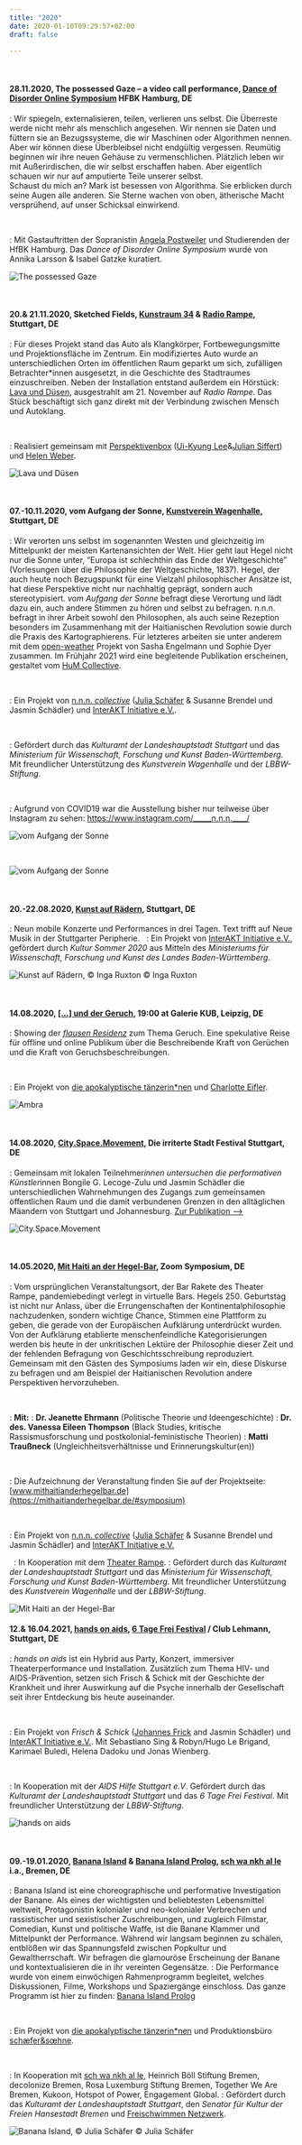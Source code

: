 ```yaml
---
title: "2020"
date: 2020-01-10T09:29:57+02:00
draft: false

---
```

&nbsp;

#### **28.11.2020, The possessed Gaze – a video call performance, [Dance of Disorder Online Symposium](https://www.nonknowledge.org/disorder) HFBK Hamburg, DE**
:   Wir spiegeln, externalisieren, teilen, verlieren uns selbst. Die Überreste werde nicht mehr als menschlich angesehen. Wir nennen sie Daten und füttern sie an Bezugssysteme, die wir Maschinen oder Algorithmen nennen.  Aber wir können diese Überbleibsel nicht endgültig vergessen. Reumütig beginnen wir ihre neuen Gehäuse zu vermenschlichen. Plätzlich leben wir mit Außerirdischen, die wir selbst erschaffen haben. Aber eigentlich schauen wir nur auf amputierte Teile unserer selbst.  
Schaust du mich an?
Mark ist besessen von Algorithma. 
Sie erblicken durch seine Augen alle anderen.
Sie Sterne wachen von oben, ätherische Macht versprühend, auf unser Schicksal einwirkend.

&nbsp;

:   Mit Gastauftritten der Sopranistin [Angela Postweiler](https://angelapostweiler.de/) und Studierenden der HfBK Hamburg. 
Das *Dance of Disorder Online Symposium* wurde von Annika Larsson & Isabel Gatzke kuratiert.

![The possessed Gaze](/upcoming/tpg.jpg)

&nbsp;

#### 20.& 21.11.2020, Sketched Fields, [Kunstraum 34](https://klangraum-stuttgart.de/?page_id=56) & [Radio Rampe](https://theaterrampe.de/stuecke/sketched-fields/), Stuttgart, DE
:   Für dieses Projekt stand das Auto als Klangkörper, Fortbewegungsmitte und Projektionsfläche im Zentrum. Ein modifiziertes Auto wurde an unterschiedlichen Orten im öffentlichen Raum geparkt um sich, zufälligen Betrachter*innen ausgesetzt, in die Geschichte des Stadtraumes einzuschreiben. Neben der Installation entstand außerdem ein Hörstück: [Lava und Düsen](https://soundcloud.com/l_s_s_w/lava-und-duesen), ausgestrahlt am 21. November auf *Radio Rampe*. Das Stück beschäftigt sich ganz direkt mit der Verbindung zwischen Mensch und Autoklang.

&nbsp;

:   Realisiert gemeinsam mit [Perspektivenbox](http://www.perspektivenbox.com/) ([Ui-Kyung Lee](https://soundcloud.com/uikyung-lee)&[Julian Siffert](https://www.juliansiffert.com/)) und [Helen Weber](https://klasse-koch.de/Helen-Weber).

![Lava und Düsen](/upcoming/lud.jpeg)

&nbsp;

#### **07.-10.11.2020, vom Aufgang der Sonne, [Kunstverein Wagenhalle](http://kunstverein-wagenhalle.de/), Stuttgart, DE**
:   Wir verorten uns selbst im sogenannten Westen und gleichzeitig im Mittelpunkt der meisten Kartenansichten der Welt. Hier geht laut Hegel nicht nur die Sonne unter, “Europa ist schlechthin das Ende der Weltgeschichte” (Vorlesungen über die Philosophie der Weltgeschichte, 1837). Hegel, der auch heute noch Bezugspunkt für eine Vielzahl philosophischer Ansätze ist, hat diese Perspektive nicht nur nachhaltig geprägt, sondern auch stereotypisiert. *vom Aufgang der Sonne* befragt diese Verortung und lädt dazu ein, auch andere Stimmen zu hören und selbst zu befragen. n.n.n. befragt in ihrer Arbeit sowohl den Philosophen, als auch seine Rezeption besonders im Zusammenhang mit der Haitianischen Revolution sowie durch die Praxis des Kartographierens. Für letzteres arbeiten sie unter anderem mit dem [open-weather](https://open-weather.community/) Projekt von Sasha Engelmann und Sophie Dyer zusammen. Im Frühjahr 2021 wird eine begleitende Publikation erscheinen, gestaltet vom [HuM Collective](https://hum-co.de/).

&nbsp;

:   Ein Projekt von [n.n.n. *collective*](https://www.instagram.com/_____n.n.n.____/) ([Julia Schäfer](http://www.julia-schaefer.com/) & Susanne Brendel und Jasmin Schädler) und [InterAKT Initiative e.V.](https://interakt-initiative.com/).

&nbsp;

:   Gefördert durch das *Kulturamt der Landeshauptstadt Stuttgart* und das *Ministerium für Wissenschaft, Forschung und Kunst Baden-Württemberg*. Mit freundlicher Unterstützung des *Kunstverein Wagenhalle* und der *LBBW-Stiftung*. 

&nbsp;

:   Aufgrund von COVID19 war die Ausstellung bisher nur teilweise über Instagram zu sehen: https://www.instagram.com/_____n.n.n.____/

![vom Aufgang der Sonne](/upcoming/vads1.jpg)

&nbsp;

![vom Aufgang der Sonne](/upcoming/vads2.jpg)

&nbsp;

#### **20.-22.08.2020, [Kunst auf Rädern](https://interakt-initiative.com/), Stuttgart, DE**
:   Neun mobile Konzerte und Performances in drei Tagen. Text trifft auf Neue Musik in der Stuttgarter Peripherie. 
&nbsp; 
:   Ein Projekt von [InterAKT Initiative e.V.](https://interakt-initiative.com/), gefördert durch *Kultur Sommer 2020* aus Mitteln des *Ministeriums für Wissenschaft, Forschung und Kunst des Landes Baden-Württemberg*.

![Kunst auf Rädern, © Inga Ruxton](/upcoming/kur.gif)
© Inga Ruxton

&nbsp;

#### **14.08.2020, [[...] und der Geruch](https://flausen.plus/residenz/50-prometheus-und-der-geruch/), 19:00 at Galerie KUB, Leipzig, DE**
:   Showing der [*flausen Residenz*](https://flausen.plus/residenz) zum Thema Geruch. Eine spekulative Reise für offline und online Publikum über die Beschreibende Kraft von Gerüchen und die Kraft von Geruchsbeschreibungen. 

&nbsp;

:   Ein Projekt von [die apokalyptische tänzerin*nen](https://www.apocalypse.dance/) und [Charlotte Eifler](http://charlotteeifler.works/).  

![Ambra](/upcoming/ambra.png)

&nbsp;

#### **14.08.2020, [City.Space.Movement](https://www.irritiertestadt.de/projekt/city-space-movement/), Die irriterte Stadt Festival Stuttgart, DE**
:   Gemeinsam mit lokalen Teilnehmer*innen untersuchen die performativen Künstler*innen Bongile G. Lecoge-Zulu und Jasmin Schädler die unterschiedlichen Wahrnehmungen des Zugangs zum gemeinsamen öffentlichen Raum und die damit verbundenen Grenzen in den alltäglichen Mäandern von Stuttgart und Johannesburg. [Zur Publikation -->](/de/csmmap)  

![City.Space.Movement](/upcoming/csm.png) 

&nbsp;

#### **14.05.2020, [Mit Haiti an der Hegel-Bar](https://mithaitianderhegelbar.de/), Zoom Symposium, DE**
:   Vom ursprünglichen Veranstaltungsort, der Bar Rakete des Theater Rampe, pandemiebedingt verlegt in virtuelle Bars.
Hegels 250. Geburtstag ist nicht nur Anlass, über die Errungenschaften der Kontinentalphilosophie nachzudenken, sondern wichtige Chance, Stimmen eine Plattform zu geben, die gerade von der Europäischen Aufklärung unterdrückt wurden. Von der Aufklärung etablierte menschenfeindliche Kategorisierungen werden bis heute in der unkritischen Lektüre der Philosophie dieser Zeit und der fehlenden Befragung von Geschichtsschreibung reproduziert. Gemeinsam mit den Gästen des Symposiums laden wir ein, diese Diskurse zu befragen und am Beispiel der Haitianischen Revolution andere Perspektiven hervorzuheben.

&nbsp;

:   **Mit:**
:   **Dr. Jeanette Ehrmann** (Politische Theorie und Ideengeschichte)
:   **Dr. des. Vanessa Eileen Thompson** (Black Studies, kritische Rassismusforschung und postkolonial-feministische Theorien)
:   **Matti Traußneck** (Ungleichheitsverhältnisse und Erinnerungskultur(en))

&nbsp;

:   Die Aufzeichnung der Veranstaltung finden Sie auf der Projektseite: [www.mithaitianderhegelbar.de](https://mithaitianderhegelbar.de/#symposium)

&nbsp;

:   Ein Projekt von [n.n.n. *collective*](https://www.instagram.com/_____n.n.n.____/) ([Julia Schäfer](http://www.julia-schaefer.com/) & Susanne Brendel und Jasmin Schädler) and [InterAKT Initiative e.V.](https://interakt-initiative.com/)

&nbsp;
:   In Kooperation mit dem [Theater Rampe](https://theaterrampe.de/stuecke/mit-haiti-an-der-hegel-bar/).
:   Gefördert durch das *Kulturamt der Landeshauptstadt Stuttgart* und das *Ministerium für Wissenschaft, Forschung und Kunst Baden-Württemberg*. Mit freundlicher Unterstützung des *Kunstverein Wagenhalle* und der *LBBW-Stiftung*. 

![Mit Haiti an der Hegel-Bar](/upcoming/hh.png)


#### **12.& 16.04.2021, [hands on aids](https://www.6tagefrei.de/programm2021/), [6 Tage Frei Festival](https://www.6tagefrei.de/programm2021/) / Club Lehmann, Stuttgart, DE**

:   *hands on aids* ist ein Hybrid aus Party, Konzert, immersiver Theaterperformance und Installation. Zusätzlich zum Thema HIV- und AIDS-Prävention, setzen sich Frisch & Schick mit der Geschichte der Krankheit und ihrer Auswirkung auf die Psyche innerhalb der Gesellschaft seit ihrer Entdeckung bis heute auseinander. 

&nbsp;

:   Ein Projekt von *Frisch & Schick* ([Johannes Frick](https://johannesfrick.jimdofree.com/) and Jasmin Schädler) und [InterAKT Initiative e.V.](https://interakt-initiative.com/). Mit Sebastiano Sing & Robyn/Hugo Le Brigand, Karimael Buledi, Helena Dadoku und Jonas Wienberg.

&nbsp;

:   In Kooperation mit der *AIDS Hilfe Stuttgart e.V*. Gefördert durch das *Kulturamt der Landeshauptstadt Stuttgart* und das *6 Tage Frei Festival*. Mit freundlicher Unterstützung der *LBBW-Stiftung*. 

![hands on aids](/upcoming/hoa.png)

&nbsp;

#### **09.-19.01.2020, [Banana Island](https://www.apocalypse.dance/projekte/banana-island) & [Banana Island Prolog](https://www.apocalypse.dance/projekte/prolog-banana-island-bremen), [sch wa nkh al le](https://schwankhalle.de/spielplan/banana-island) i.a., Bremen, DE**
:   Banana Island ist eine choreographische und performative Investigation der Banane. Als eines der wichtigsten und beliebtesten Lebensmittel weltweit, Protagonistin kolonialer und neo-kolonialer Verbrechen und rassistischer und sexistischer Zuschreibungen, und zugleich Filmstar, Comedian, Kunst und politische Waffe, ist die Banane Klammer und Mittelpunkt der Performance. Während wir langsam beginnen zu schälen, entblößen wir das Spannungsfeld zwischen Popkultur und Gewaltherrschaft. Wir befragen die glamouröse Erscheinung der Banane und kontextualisieren die in ihr vereinten Gegensätze.
:   Die Performance wurde von einem einwöchigen Rahmenprogramm begleitet, welches Diskussionen, Filme, Workshops und Spaziergänge einschloss. Das ganze Programm ist hier zu finden: [Banana Island Prolog](https://www.apocalypse.dance/projekte/prolog-banana-island-bremen)

&nbsp;

:   Ein Projekt von [die apokalyptische tänzerin*nen](https://www.apocalypse.dance/) und Produktionsbüro [schæfer&sœhne](http://www.ae-oe.de/).

&nbsp;

:   In Kooperation mit [sch wa nkh al le](https://schwankhalle.de/spielplan/banana-island), Heinrich Böll Stiftung Bremen, decolonize Bremen, Rosa Luxemburg Stiftung Bremen, Together We Are Bremen, Kukoon, Hotspot of Power, Engagement Global.
:   Gefördert durch das *Kulturamt der Landeshauptstadt Stuttgart*, den *Senator für Kultur der Freien Hansestadt Bremen* und [Freischwimmen Netzwerk](https://freischwimmen.org/en/).

![Banana Island, © Julia Schäfer](/upcoming/BI1.jpg)
© Julia Schäfer



